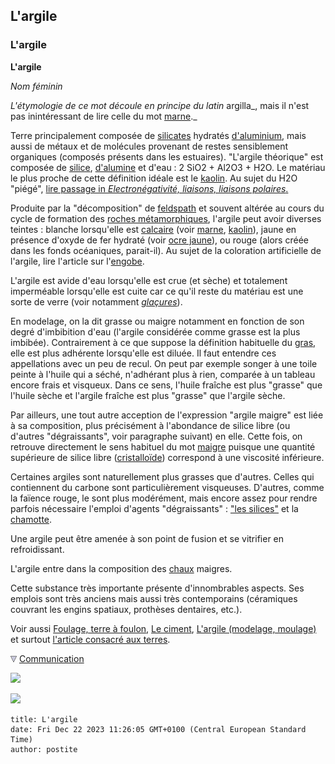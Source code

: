 ## L'argile
### L'argile
 **L'argile**

_Nom féminin_

_L'étymologie de ce mot découle en principe du latin_ argilla_, mais il n'est pas inintéressant de lire celle du mot [marne](marne.html)._ 

Terre principalement composée de [silicates](silicate.html) hydratés [d'aluminium](annexe1.html#al), mais aussi de métaux et de molécules provenant de restes sensiblement organiques (composés présents dans les estuaires). "L'argile théorique" est composée de [silice](silice.html), [d'alumine](alumine.html) et d'eau : 2 SiO2 + Al2O3 + H2O. Le matériau le plus proche de cette définition idéale est le [kaolin](kaolin.html). Au sujet du H2O "piégé", [lire passage in _Electronégativité, liaisons, liaisons polaires_.](electronega.html#liaisonpolaire)

Produite par la "décomposition" de [feldspath](feldspath.html) et souvent altérée au cours du cycle de formation des [roches métamorphiques](metamorphiques.html), l'argile peut avoir diverses teintes : blanche lorsqu'elle est [calcaire](calcaire.html) (voir [marne](marne.html), [kaolin](kaolin.html)), jaune en présence d'oxyde de fer hydraté (voir [ocre jaune](terresjaunes.html#ocrejaune)), ou rouge (alors créée dans les fonds océaniques, parait-il). Au sujet de la coloration artificielle de l'argile, lire l'article sur l'[engobe](engobe.html).

L'argile est avide d'eau lorsqu'elle est crue (et sèche) et totalement imperméable lorsqu'elle est cuite car ce qu'il reste du matériau est une sorte de verre (voir notamment _[glaçures](glacure.html)_).

En modelage, on la dit grasse ou maigre notamment en fonction de son degré d'imbibition d'eau (l'argile considérée comme grasse est la plus imbibée). Contrairement à ce que suppose la définition habituelle du [gras](gras.html), elle est plus adhérente lorsqu'elle est diluée. Il faut entendre ces appellations avec un peu de recul. On peut par exemple songer à une toile peinte à l'huile qui a séché, n'adhérant plus à rien, comparée à un tableau encore frais et visqueux. Dans ce sens, l'huile fraîche est plus "grasse" que l'huile sèche et l'argile fraîche est plus "grasse" que l'argile sèche.

Par ailleurs, une tout autre acception de l'expression "argile maigre" est liée à sa composition, plus précisément à l'abondance de silice libre (ou d'autres "dégraissants", voir paragraphe suivant) en elle. Cette fois, on retrouve directement le sens habituel du mot [maigre](maigre.html) puisque une quantité supérieure de silice libre ([cristalloïde](cristalloide.html)) correspond à une viscosité inférieure.

Certaines argiles sont naturellement plus grasses que d'autres. Celles qui contiennent du carbone sont particulièrement visqueuses. D'autres, comme la faïence rouge, le sont plus modérément, mais encore assez pour rendre parfois nécessaire l'emploi d'agents "dégraissants" : ["les silices"](s.html#lessilices) et la [chamotte](chamotte.html).

Une argile peut être amenée à son point de fusion et se vitrifier en refroidissant.

L'argile entre dans la composition des [chaux](chaux.html) maigres.

Cette substance très importante présente d'innombrables aspects. Ses emplois sont très anciens mais aussi très contemporains (céramiques couvrant les engins spatiaux, prothèses dentaires, etc.).

Voir aussi [Foulage, terre à foulon](foulon.html), [Le ciment](ciment.html), [L'argile (modelage, moulage)](argilemodmoul.html) et surtout [l'article consacré aux terres](terressupports.html).



![](images/flechebas.gif) [Communication](http://www.artrealite.com/annonceurs.htm) 

[![](https://cbonvin.fr/sites/regie.artrealite.com/visuels/campagne1.png)](index-2.html#20131014)

![](https://cbonvin.fr/sites/regie.artrealite.com/visuels/campagne2.png)
```
title: L'argile
date: Fri Dec 22 2023 11:26:05 GMT+0100 (Central European Standard Time)
author: postite
```
